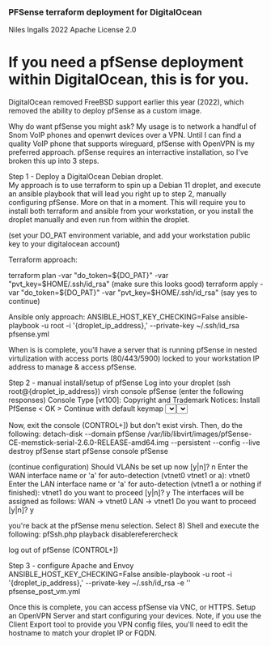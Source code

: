 ### PFSense terraform deployment for DigitalOcean
Niles Ingalls 2022
Apache License 2.0

# If you need a pfSense deployment within DigitalOcean, this is for you.

DigitalOcean removed FreeBSD support earlier this year (2022), which removed
the ability to deploy pfSense as a custom image.  

Why do want pfSense you might ask?  My usage is to network a handful of Snom VoIP
phones and openwrt devices over a VPN.  Until I can find a quality VoIP phone that
supports wireguard, pfSense with OpenVPN is my preferred approach.
pfSense requires an interractive installation, so I've broken this up into 3 steps.

Step 1 - Deploy a DigitalOcean Debian droplet.  
My approach is to use terraform to spin up a Debian 11 droplet, and execute an ansible
playbook that will lead you right up to step 2, manually configuring pfSense.  More on that in a moment.
This will require you to install both terraform and ansible from your workstation, or you install
the droplet manually and even run from within the droplet.

(set your DO_PAT environment variable, and add your workstation public key to your digitalocean account)

Terraform approach:

terraform plan -var "do_token=${DO_PAT}" -var "pvt_key=$HOME/.ssh/id_rsa"
(make sure this looks good)
terraform apply -var "do_token=${DO_PAT}" -var "pvt_key=$HOME/.ssh/id_rsa"
(say yes to continue)

Ansible only approach:
ANSIBLE_HOST_KEY_CHECKING=False ansible-playbook -u root -i '{droplet_ip_address},' --private-key ~/.ssh/id_rsa pfsense.yml

When is is complete, you'll have a server that is running pfSense in nested virtulization with access ports (80/443/5900) locked 
to your workstation IP address to manage & access pfSense.

Step 2 - manual install/setup of pfSense
Log into your droplet (ssh root@{droplet_ip_address}) 
virsh console pfSense
(enter the following responses)
Console Type [vt100]:			<enter>
Copyright and Trademark Notices: 	<Accept>
Install PfSense				< OK >
Continue with default keymap		<Select>
Auto (ZFS)				< OK >
Install (Proceed with Installation)	<Select>
stripe - Stripe - No Redundancy		< OK >
vtbd0 vtbd1				( ONLY SELECT vtbd1 )
Last Chance!				< YES >
exit to shell

Now, exit the console (CONTROL+]) but don't exist virsh.  Then, do the following:
detach-disk --domain pfSense /var/lib/libvirt/images/pfSense-CE-memstick-serial-2.6.0-RELEASE-amd64.img --persistent --config --live
destroy pfSense
start pfSense
console pfSense

(continue configuration)
Should VLANs be set up now [y|n]?	n
Enter the WAN interface name or 'a' for auto-detection
(vtnet0 vtnet1 or a):			vtnet0
Enter the LAN interface name or 'a' for auto-detection
(vtnet1 a or nothing if finished):	vtnet1
do you want to proceed [y|n]?		y
The interfaces will be assigned as follows:
WAN  -> vtnet0
LAN  -> vtnet1
Do you want to proceed [y|n]? 		y

you're back at the pfSense menu selection.  Select 8) Shell and execute the following:
pfSsh.php playback disablereferercheck

log out of pfSense (CONTROL+])

Step 3 - configure Apache and Envoy 
ANSIBLE_HOST_KEY_CHECKING=False ansible-playbook -u root -i '{droplet_ip_address},' --private-key ~/.ssh/id_rsa -e '' pfsense_post_vm.yml

Once this is complete, you can access pfSense via VNC, or HTTPS.
Setup an OpenVPN Server and start configuring your devices.
Note, if you use the Client Export tool to provide you VPN config files, you'll need to edit the hostname to match your droplet IP or FQDN.

